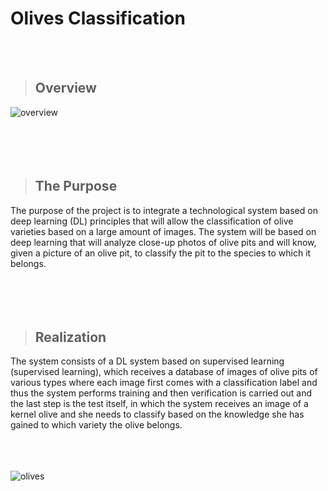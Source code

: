 # Olives Classification

<br/><br/>

> ## Overview
![overview](https://user-images.githubusercontent.com/92545396/194367808-147ce0b2-8589-4596-992b-b54e935189bb.PNG)
<br/><br/><br/><br/><br/>

> ## The Purpose

The purpose of the project is to integrate a technological system based on deep learning (DL) principles that will allow the classification of olive varieties based on a large amount of images.
The system will be based on deep learning that will analyze close-up photos of olive pits and will know, given a picture of an olive pit, to classify the pit to the species to which it belongs.
<br/><br/><br/><br/><br/>

> ## Realization

The system consists of a DL system based on supervised learning (supervised learning), which receives a database of images of olive pits of various types where each image first comes with a classification label and thus the system performs training and then verification is carried out and the last step is the test itself, in which the system receives an image of a kernel olive and she needs to classify based on the knowledge she has gained to which variety the olive belongs.


<br/><br/><br/>
![olives](https://user-images.githubusercontent.com/92545396/216420849-2b36c5a9-de96-4954-96d3-c97b418dae25.gif)

